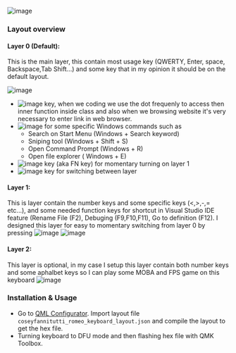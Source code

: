 ![image](https://user-images.githubusercontent.com/43199445/136662869-a338dd58-27c4-4b20-bf0e-d2ed65865bb8.png)

### Layout overview
#### Layer 0 (Default):
This is the main layer, this contain most usage key (QWERTY, Enter, space, Backspace,Tab Shift...) and some key that in my opinion it should be on the default layout.

![image](https://user-images.githubusercontent.com/43199445/136663508-83d24c9a-7c77-478d-8bbd-8a450df24d85.png)
- ![image](https://user-images.githubusercontent.com/43199445/136663888-13ff8f75-f0a3-41cb-873c-dd26738d91f3.png)
key, when we coding we use the dot frequenly to access then inner function inside class and also when we browsing website it's very necessary to enter link in web browser.
 - ![image](https://user-images.githubusercontent.com/43199445/136664210-ee40aebc-0e72-4d44-97bf-348c87d959bc.png) for some specific Windows commands such as 
    - Search on Start Menu (Windows + Search keyword)  
    - Sniping tool (Windows + Shift + S)
    - Open Command Prompt (Windows  + R)
    - Open file explorer ( Windows + E) 
- ![image](https://user-images.githubusercontent.com/43199445/136664606-3a7c7289-e3c8-4aa6-b794-c782410b6d48.png) key (aka FN key) for momentary turning on layer 1
- ![image](https://user-images.githubusercontent.com/43199445/136664779-eed3c3a9-ec83-44f2-bc3c-c25e95a36622.png) key for switching between layer


#### Layer 1:
This is layer contain the number keys and some specific keys (<,>,-,= etc...), and some needed function keys for shortcut in Visual Studio IDE feature (Rename File (F2), Debuging (F9,F10,F11), Go to definition (F12). I designed this layer for easy to momentary switching from layer 0 by pressing ![image](https://user-images.githubusercontent.com/43199445/136664606-3a7c7289-e3c8-4aa6-b794-c782410b6d48.png)
![image](https://user-images.githubusercontent.com/43199445/136663526-ace8e111-2cc1-40cd-9d4d-8357b25e5628.png)


#### Layer 2: 
This layer is optional, in my case I setup this layer contain both number keys and some aphalbet keys so I can play some MOBA and FPS game on this keyboard
![image](https://user-images.githubusercontent.com/43199445/136663530-85c9eb51-1eac-4bbc-8243-9744b3f6cf97.png)

### Installation & Usage
 - Go to [QML Configurator](https://config.qmk.fm/). Import layout file `coseyfannitutti_romeo_keyboard_layout.json` and compile the layout to get the hex file.
 - Turning keyboard to DFU mode and then flashing hex file with QMK Toolbox.
